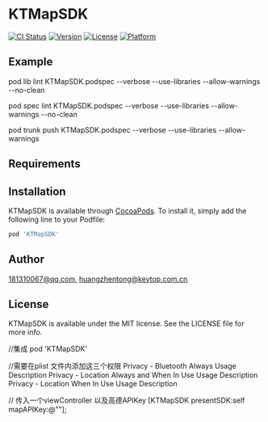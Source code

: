 # KTMapSDK

[![CI Status](https://img.shields.io/travis/181310067@qq.com/KTMapSDK.svg?style=flat)](https://travis-ci.org/181310067@qq.com/KTMapSDK)
[![Version](https://img.shields.io/cocoapods/v/KTMapSDK.svg?style=flat)](https://cocoapods.org/pods/KTMapSDK)
[![License](https://img.shields.io/cocoapods/l/KTMapSDK.svg?style=flat)](https://cocoapods.org/pods/KTMapSDK)
[![Platform](https://img.shields.io/cocoapods/p/KTMapSDK.svg?style=flat)](https://cocoapods.org/pods/KTMapSDK)

## Example

pod lib lint KTMapSDK.podspec --verbose --use-libraries --allow-warnings --no-clean

pod spec lint KTMapSDK.podspec --verbose --use-libraries --allow-warnings --no-clean

pod trunk push KTMapSDK.podspec --verbose --use-libraries --allow-warnings 

## Requirements

## Installation

KTMapSDK is available through [CocoaPods](https://cocoapods.org). To install
it, simply add the following line to your Podfile:

```ruby
pod 'KTMapSDK'
```

## Author

181310067@qq.com, huangzhentong@keytop.com.cn

## License

KTMapSDK is available under the MIT license. See the LICENSE file for more info.


//集成
pod 'KTMapSDK'


//需要在plist 文件内添加这三个权限
Privacy - Bluetooth Always Usage Description
Privacy - Location Always and When In Use Usage Description
Privacy - Location When In Use Usage Description

// 传入一个viewController 以及高德APIKey
[KTMapSDK presentSDK:self mapAPIKey:@""];
